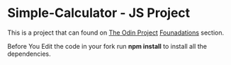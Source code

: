 # Simple-Calculator - JS Project

This is a project that can found on [The Odin Project](https://www.theodinproject.com) [Founadations](https://www.theodinproject.com/paths/foundations/courses/foundations) section.

Before You Edit the code in your fork run **npm install** to install all the dependencies.

